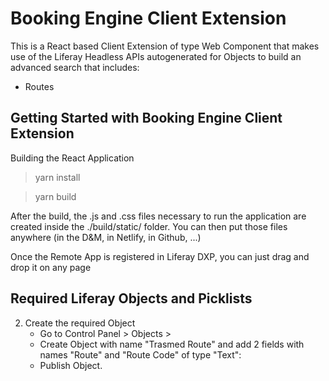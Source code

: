 # Booking Engine Client Extension
This is a React based Client Extension of type Web Component that makes use of the Liferay Headless APIs autogenerated for Objects to build an advanced search that includes:
- Routes


## Getting Started with Booking Engine Client Extension

Building the React Application
> yarn install

> yarn build

After the build, the .js and .css files necessary to run the application are created inside the ./build/static/ folder. You can then put those files anywhere (in the D&M, in Netlify, in Github, ...)

Once the Remote App is registered in Liferay DXP, you can just drag and drop it on any page

## Required Liferay Objects and Picklists

   
2. Create the required Object
   - Go to Control Panel >  Objects > 
   - Create Object with name "Trasmed Route" and add 2 fields with names "Route" and "Route Code" of type "Text": 
   - Publish Object.
